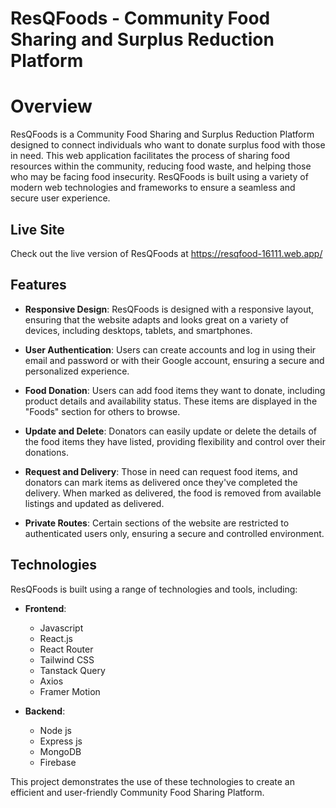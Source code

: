 # ResQFoods - Community Food Sharing and Surplus Reduction Platform



# Overview

ResQFoods is a Community Food Sharing and Surplus Reduction Platform designed to connect individuals who want to donate surplus food with those in need. This web application facilitates the process of sharing food resources within the community, reducing food waste, and helping those who may be facing food insecurity. 
ResQFoods is built using a variety of modern web technologies and frameworks to ensure a seamless and secure user experience.

## Live Site

Check out the live version of ResQFoods at https://resqfood-16111.web.app/

## Features

- **Responsive Design**: ResQFoods is designed with a responsive layout, ensuring that the website adapts and looks great on a variety of devices, including desktops, tablets, and smartphones.

- **User Authentication**: Users can create accounts and log in using their email and password or with their Google account, ensuring a secure and personalized experience.

- **Food Donation**: Users can add food items they want to donate, including product details and availability status. These items are displayed in the "Foods" section for others to browse.

- **Update and Delete**: Donators can easily update or delete the details of the food items they have listed, providing flexibility and control over their donations.

- **Request and Delivery**: Those in need can request food items, and donators can mark items as delivered once they've completed the delivery. When marked as delivered, the food is removed from available listings and updated as delivered.

- **Private Routes**: Certain sections of the website are restricted to authenticated users only, ensuring a secure and controlled environment.


## Technologies

ResQFoods is built using a range of technologies and tools, including:

- **Frontend**:
  - Javascript
  - React.js
  - React Router
  - Tailwind CSS
  - Tanstack Query
  - Axios
  - Framer Motion


- **Backend**:
  - Node js
  - Express js
  - MongoDB
  - Firebase

This project demonstrates the use of these technologies to create an efficient and user-friendly Community Food Sharing Platform.